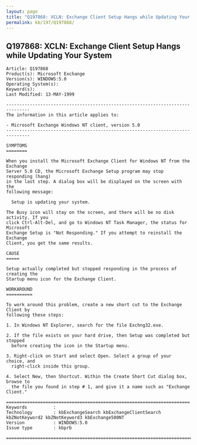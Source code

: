 ```yaml
---
layout: page
title: "Q197868: XCLN: Exchange Client Setup Hangs while Updating Your System"
permalink: kb/197/Q197868/
---
```


## Q197868: XCLN: Exchange Client Setup Hangs while Updating Your System

	Article: Q197868
	Product(s): Microsoft Exchange
	Version(s): WINDOWS:5.0
	Operating System(s): 
	Keyword(s): 
	Last Modified: 13-MAY-1999
	
	-------------------------------------------------------------------------------
	The information in this article applies to:
	
	- Microsoft Exchange Windows NT client, version 5.0 
	-------------------------------------------------------------------------------
	
	SYMPTOMS
	========
	
	When you install the Microsoft Exchange Client for Windows NT from the Exchange
	Server 5.0 CD, the Microsoft Exchange Setup program may stop responding (hang)
	in the last step. A dialog box will be displayed on the screen with the
	following message:
	
	  Setup is updating your system.
	
	The Busy icon will stay on the screen, and there will be no disk activity. If you
	click Ctrl-Alt-Del, and go to Windows NT Task Manager, the status for Microsoft
	Exchange Setup is "Not Responding." If you attempt to reinstall the Exchange
	Client, you get the same results.
	
	CAUSE
	=====
	
	Setup actually completed but stopped responding in the process of creating the
	Startup menu icon for the Exchange Client.
	
	WORKAROUND
	==========
	
	To work around this problem, create a new short cut to the Exchange Client by
	following these steps:
	
	1. In Windows NT Explorer, search for the file Exchng32.exe.
	
	2. If the file exists on your hard drive, then Setup was completed but stopped
	  before creating the icon in the Startup menu.
	
	3. Right-click on Start and select Open. Select a group of your choice, and
	  right-click inside this group.
	
	4. Select New, then Shortcut. Within the Create Short Cut dialog box, browse to
	  the file you found in step # 1, and give it a name such as "Exchange Client."
	
	======================================================================
	Keywords          :  
	Technology        : kbExchangeSearch kbExchangeClientSearch kbZNotKeyword2 kbZNotKeyword3 kbExchange500NT
	Version           : WINDOWS:5.0
	Issue type        : kbprb
	
	=============================================================================
	
